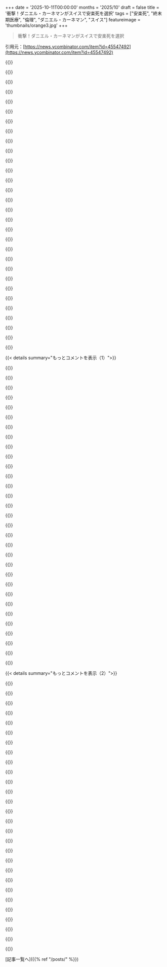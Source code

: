 +++
date = '2025-10-11T00:00:00'
months = '2025/10'
draft = false
title = '衝撃！ダニエル・カーネマンがスイスで安楽死を選択'
tags = ["安楽死", "終末期医療", "倫理", "ダニエル・カーネマン", "スイス"]
featureimage = 'thumbnails/orange3.jpg'
+++

> 衝撃！ダニエル・カーネマンがスイスで安楽死を選択

引用元：[https://news.ycombinator.com/item?id=45547492](https://news.ycombinator.com/item?id=45547492)




{{<matomeQuote body="ジャイナ教のSallekhanaって、何千年もの歴史がある伝統なんだ。物質的なものへの執着を捨てる哲学が根底にあって、末期の人たちがこれを選んで、愛する人たちに囲まれて穏やかに最期を迎えるんだ。痛み止めは使うけどね。悲しいけど、すごくポジティブな行為として祝われるんだよ。このプロセス中の人との会話は特別で、雑談にはならないんだ。<br>https://en.wikipedia.org/wiki/Sallekhana" userName="anilgulecha" createdAt="2025/10/11 11:06:07" color="#ff5c5c">}}




{{<matomeQuote body="シェアしてくれてありがとう。僕の祖父は97歳で腎臓がんが見つかって、治療せずに家に連れて帰ることにしたんだ。チューブ栄養も断って、侵襲的な処置はしなかった。5日間ずっとそばにいて、祖父が好きな歌をかけたり、オーディオブックを流したりして看病したよ。最期は穏やかに息を引き取った。愛する人の死は辛いけど、祖父の旅立ちは感謝できるものだった。意図せずSallekhanaみたいなプロセスだったんだ。正しい選択だったと思う。" userName="vitorbaptistaa" createdAt="2025/10/11 11:43:30" color="#785bff">}}




{{<matomeQuote body="これって実質、アメリカのホスピスと一緒だよね。治癒のための治療をやめて、快適さを優先するんだ。それで、最期に飲食ができなくなると、モルヒネの投与量を増やして、そのまま亡くなるまで続けるんだよ。" userName="le-mark" createdAt="2025/10/11 12:47:43" color="#ff33a1">}}




{{<matomeQuote body="そうだね。ホスピスケアって実は変装した安楽死だってのは、あんまり知られてない秘密だよね。二重効果の原則の影に隠れて、暗黙の了解としてみんなが認識してる慈悲深い行為なんだ。それがこっそり行われなきゃいけないのは悲しいことだよ。" userName="seneca" createdAt="2025/10/11 14:49:34" color="">}}




{{<matomeQuote body="それは誤解だよ。研究によれば、ホスピスに入った人の方が、入らない人よりも長生きする傾向があるんだって。<br>https://www.sciencedirect.com/science/article/pii/S088539240...<br>個人的な体験談で反論する人もいるだろうけど、それは終末期に関する誤解から来てると思う。もっとこのテーマを深掘りしたいなら、アトゥール・ガワンデの『Being Mortal』って本をぜひ読んでみて！" userName="macNchz" createdAt="2025/10/11 17:02:40" color="#ff5c5c">}}




{{<matomeQuote body="すごく面白いね。これは僕の直接の経験とは明らかに違うな。その研究をじっくり読んでみるよ。シェアしてくれてありがとう。" userName="seneca" createdAt="2025/10/13 00:02:29" color="">}}




{{<matomeQuote body="もちろん、患者を自宅に連れて帰って看取るのも同じことだよ。誰もそれを安楽死とは呼ばないだろうね。" userName="randcraw" createdAt="2025/10/12 16:18:24" color="">}}




{{<matomeQuote body="それはものすごく違法だよ。特に、意思決定できないけどお金と相続人がいる高齢者の苦痛や自律性の欠如につけ込んで、金儲けするなんて形ならね。" userName="hackernewds" createdAt="2025/10/11 15:23:13" color="">}}




{{<matomeQuote body="こういう返信があるからこそ、秘密裏に行われるんだよ。" userName="jamiek88" createdAt="2025/10/11 17:01:49" color="">}}




{{<matomeQuote body="ジャイナ教を知ってから、もっと早く知りたかったってずっと思ってたんだ。" userName="yawpitch" createdAt="2025/10/11 11:58:15" color="">}}




{{<matomeQuote body="教えてくれてありがとう！今ちょうどジャイナ教のこと知ったよ。無神論と相性良さそうに見えるね。" userName="NaomiLehman" createdAt="2025/10/11 13:41:55" color="">}}




{{<matomeQuote body="いや、全然違うよ。ジャイナ教はヒンドゥー教よりも厳しいんだから、無信仰の信念体系と一緒にするなんてありえないね。" userName="hackernewds" createdAt="2025/10/11 15:24:04" color="">}}




{{<matomeQuote body="ジャイナ教は神がいないから無神論的だね（聖人に焦点を当ててる）。でも、その正統派は信奉者に哲学的にかなり多くのことを求めるよ。" userName="anilgulecha" createdAt="2025/10/11 17:31:43" color="#38d3d3">}}




{{<matomeQuote body="無神論って信仰なき信念体系じゃなくて、信仰や信念体系がないことだよ。その『なさ』はジャイナ教の核となる道徳的教え、つまり『非暴力』とかなり相性が良いんだ。" userName="yawpitch" createdAt="2025/10/11 20:37:52" color="#38d3d3">}}




{{<matomeQuote body="似たような話だけど、インドにはThalaikoothal（タライクータル）っていう、自殺というより伝統的な他殺の方法もあったんだってさ。[0] https://en.wikipedia.org/wiki/Thalaikoothal" userName="joomla199" createdAt="2025/10/11 15:18:11" color="#45d325">}}




{{<matomeQuote body="”彼らは油風呂に入れられ、ココナッツウォーターを何杯も飲まされる”って、これで人が殺せるなんてびっくりだよ。電解質バランスの崩れかな？ココナッツウォーターにはカリウムがいっぱい入ってるしね。" userName="titanomachy" createdAt="2025/10/11 18:47:02" color="#785bff">}}




{{<matomeQuote body="そう、カリウムが多すぎるんだ。暑い中テニスをしてると、88oz（2.6L）は大量だけど、意図せずほぼそうなることもあるらしいね！ここに症例報告があるよ：Hakimian, J., Goldbarg, S. H., Park, C. H., & Kerwin, T. C. (2014). Death by Coconut. Circulation: Arrhythmia and Electrophysiology, 7(1), 180–181. https://doi.org/10.1161/circep.113.000941" userName="mattkrause" createdAt="2025/10/11 19:42:58" color="#785bff">}}




{{<matomeQuote body="鎮痛剤が登場する何千年も前って、みんなどうやって痛みを和らげてたんだろうね？" userName="hackernewds" createdAt="2025/10/11 15:21:13" color="">}}




{{<matomeQuote body="天然のオピオイドが存在しないとでも思ってるわけ？次は『LSDの前にどうやって幻覚を見てたの？』とか聞くつもり？" userName="ChromaticPanic" createdAt="2025/10/11 16:03:37" color="#ff33a1">}}




{{<matomeQuote body="初期近代以前は、強い痛み止めとかアヘンケシが世界中になかったんだよね。" userName="philipkglass" createdAt="2025/10/11 16:12:25" color="">}}




{{<matomeQuote body="ジャイナ教が発展したインドには痛み止めがあったけど、初期近代までは医療自体が体に悪いって思われてて、全面的にダメだったらしいよ（素人考えだけど）。" userName="lazyasciiart" createdAt="2025/10/12 05:01:35" color="">}}




{{<matomeQuote body="昔の人って相当苦しんでたんだろうね。1500年代に偏頭痛持ちとか想像できないよ。今でもしんどいのにさ。" userName="vjvjvjvjghv" createdAt="2025/10/11 22:15:39" color="">}}




{{<matomeQuote body="実際これってどれくらい時間かかるの？" userName="mosura" createdAt="2025/10/11 11:36:09" color="">}}




{{<matomeQuote body="ハンガーストライキだと健康な大人は2ヶ月くらいで死に至るって。段階的に食べ物を減らすならもっとかかるみたいだけど、体の蓄えがない人ならもっと早いかもね。アンガス・バービエリは382日間も断食してたらしいけど、ビタミンとか補給してたんだってさ。" userName="masklinn" createdAt="2025/10/11 12:27:30" color="">}}




{{<matomeQuote body="液体も徐々に抜かれるんだって。もう弱ってる人なら2週間もかからないんじゃないかな。" userName="nemo1618" createdAt="2025/10/11 14:13:57" color="">}}




{{<matomeQuote body="あー、その部分は見逃してたわ。それならマジで速いね。脱水って手っ取り早いけど、楽な方法じゃないよな。" userName="masklinn" createdAt="2025/10/11 14:35:43" color="">}}




{{<matomeQuote body="最短で1日以内だって。最長は2週間くらいかな。45日っていうのも聞いたことあるけど、それは珍しいらしい。" userName="anilgulecha" createdAt="2025/10/11 17:29:02" color="">}}




{{<matomeQuote body="カーネマンがどうやって亡くなったのか気になって記事見つけたよ。<br> [1]によると、スイスのPegasosって団体を使ったんだって。緑の丘が見える部屋で、スーツ姿の彼が自分でペントバルビタールナトリウムの点滴を始めて、同行者が手を取ってくれたんだってさ。「彼らの愛を感じる」が最後の言葉だったらしい。<br>[1]: https://www.aargauerzeitung.ch/schweiz/suizidhilfe-weltstar-..." userName="_ttg" createdAt="2025/10/11 13:29:49" color="#ff5733">}}




{{<matomeQuote body="これって https://pegasos-association.com のことかな？「健康状態に関わらず」っていうのが面白いね。もし家族もいなくて、ある程度歳を取ってやることなくなっちゃった人が、貯蓄も尽きてこれ以上頑張りたくないって思ったら、どうなるんだろう？国籍とか関係あるの？実際、全部どうやって進むの？" userName="crossroadsguy" createdAt="2025/10/11 17:00:56" color="#45d325">}}




{{<matomeQuote body="「理性的な判断能力のある成人」って基準、人間のバイアスを考えたら誰にも当てはまらないし。なんか適当に運用されてる感じがするね。" userName="joomla199" createdAt="2025/10/11 20:03:08" color="#ff5733">}}




{{< details summary="もっとコメントを表示（1）">}}

{{<matomeQuote body="<br>「理性的な判断能力のある成人」って基準だけど、この分野にめちゃくちゃ詳しい人がそこにいればよかったのにね。（Kahnemanのことかな）" userName="Tenoke" createdAt="2025/10/11 22:04:19" color="#ff5c5c">}}




{{<matomeQuote body="これは思った以上にグッとくるものがあったよ。" userName="Kailhus" createdAt="2025/10/11 14:47:54" color="">}}




{{<matomeQuote body="昔の先生が認知症になって、どんどん性格が変わって周りに迷惑をかけるようになった話は辛いね。最後は誰かも分からなくなって、もし普通に亡くなってたら良い人として記憶されたのにって。認知症で終わるのは本当に嫌だね、みんなの記憶が台無しになる。" userName="lordnacho" createdAt="2025/10/11 10:35:11" color="#ff33a1">}}




{{<matomeQuote body="<br>「認知症で他人の評価が悪くなる」って結論は変じゃない？人格が失われることが問題でしょ。それよりも、病気で急に非合理的になった人をコミュニティがどう支えるか考えるべきだよね。" userName="AQuantized" createdAt="2025/10/11 12:21:03" color="#ff33a1">}}




{{<matomeQuote body="本人にとっても、認知症は絶え間ないフラストレーションや記憶の喪失で苦しいと思うよ。時々昔の自分を思い出しても、もう安楽死の同意もできないから、事前に望んでても法的に救われないってのは地獄だよね。" userName="Freak_NL" createdAt="2025/10/11 10:48:18" color="#785bff">}}




{{<matomeQuote body="病気で世話が大変だからって、人を安楽死させるなんてやっぱりおかしいよ。どこで線引きするつもりなんだろう？" userName="firesteelrain" createdAt="2025/10/11 12:55:35" color="#ff5c5c">}}




{{<matomeQuote body="本人が「苦しむのは嫌だ」って事前に言ってたのに、社会がそれを強制するのは間違ってる。線引きは簡単だよ。「そうなってないだけ」なんて言い訳で、人を苦しめるのは許されない。" userName="cwillu" createdAt="2025/10/11 13:06:44" color="#38d3d3">}}




{{<matomeQuote body="認知症や心の病気の人が、そういう決断を本当にできるのかな？Daniel Kahnemanは奥さんの死後、うつ病で希望が見えなかっただけかもしれないじゃん。もし次の日に希望が戻ったらどうするの？" userName="Noaidi" createdAt="2025/10/11 13:35:18" color="#ff33a1">}}




{{<matomeQuote body="でも、そういう状態になったら本人って多分どうでもよくなってるし、周りが問題だって思ってるんでしょ。これってどう解決するんだろうね？認知症がまだ初期のうちは生きる意味を感じるけど、悪化したらもう手遅れになっちゃうんだもん。" userName="WA" createdAt="2025/10/11 10:48:57" color="#45d325">}}




{{<matomeQuote body="「もし次の日、希望が戻ったら？」って言うけど、毎日悪くなるだけだったらどうする？誰も若くならないんだし。<br>俺の祖母は98歳だけど、外出できなくなってから人生を嫌ってるよ。でもカトリックだから自殺はできないんだ。だから神が迎えに来るまで待って、それまで苦しんでる。俺だったら絶対違う選択をするね。もし人生が地獄で、誰にも迷惑かけないなら、なんで苦しみを続ける必要があるの？<br>もちろん、俺の計画は120歳まで健康でいること。でももし「もう十分」って決めたら、それは俺の決断さ。" userName="lukan" createdAt="2025/10/11 13:47:09" color="#ff5733">}}




{{<matomeQuote body="＞毎日悪くなるだけだったら？<br>それって、誰だって今そう言えるだろ？今日苦しんでる人たちが、人生が良くならないって思ってるのがどれだけいることか。奴隷制を生き抜いた人たちを見てみろよ、どんな希望があったと思う？彼らの希望は信仰から来たんだ。<br>苦しみには目的があるって、君の祖母も信仰を通じて理解してるんだ。仏教徒も同じさ。問題は俺たちの苦しみじゃなくて、他者や自分より大きなものへの信仰が足りないことなんじゃないかな。" userName="Noaidi" createdAt="2025/10/11 14:04:34" color="#ff5733">}}




{{<matomeQuote body="ある社会では、自分で飯が食えなくなったら、お気に入りの木の下に連れて行かれて、そこに置かれるって読んだことがあるよ。<br>もしキャンプに戻ってこられたら歓迎されるし、戻れなかったらそれが終わりなんだって。俺はそれ、めちゃくちゃ心が安らぐ、平和なことだと思ったね。" userName="kranke155" createdAt="2025/10/11 12:12:13" color="#ff33a1">}}




{{<matomeQuote body="もし95歳で末期がんだったら、俺の人生はもう良くならないだろ。<br>それと、議論に神様みたいな架空の存在を持ち出すのはやめてくれよ。" userName="raw_anon_1111" createdAt="2025/10/11 15:47:39" color="#45d325">}}




{{<matomeQuote body="まさにこれだよ。人生って、すごく貴重な偶然の出来事なんだから、認知症や身体的な障害なんかに直面してそれを守りきれないことこそが、本当の悲劇だよな。" userName="dkga" createdAt="2025/10/11 12:57:47" color="#ff33a1">}}




{{<matomeQuote body="ブッダもJesusも実在の人物だよ。俺はキリスト教の神は信じないし、仏教徒は神を信じないから、神の話はしてない。でも、あの二人は苦しみについてすごく教えてくれたよな。どこから来るのか、どう勇気を持って向き合うべきか。ちょっと先の苦しみが見えたからって、モラルを簡単に捨てるなよってね。<br>俺だけかもしれんけど、どんな瞬間も最高だと思ってる。今日のこの美しい青空を見てる時も、95歳で末期がんの時もだよ。生まれてこの世に存在することは奇跡だし、超レアだ。だから最後の一秒まで生き抜きたい。彼が書いたものを読んで気分悪くなったのは、多分そこだ。「人生の良い時だけ」って目標にすると、絶対がっかりするぞ。" userName="Noaidi" createdAt="2025/10/11 18:49:27" color="#ff33a1">}}




{{<matomeQuote body="俺の兄は統合失調症だった。誰も彼を良く思わなかったよ。ここにいる連中の論理なら、兄も自殺すべきだったってことになるのか？兄は試したけど、結局心臓病で死んだ。<br>＞コミュニティが突然病気で不合理になった人をどう管理するか、良い方法がないことがより焦点となるべきかもしれない。<br>まさにこれだ。科学は神経疾患に関しては停滞してる。でも、必要なのは愛と理解だよ。病気になったからって人を嫌うとか、マジで意味わかんない。実に absurd（不合理）な結論だ。" userName="Noaidi" createdAt="2025/10/11 13:32:32" color="#785bff">}}




{{<matomeQuote body="他人が自分をどう記憶するかを大事にするのは、多くの人にとって生きるモチベーションになるんだよ。それがお前のモチベーションじゃないのは尊重するけど、俺のモチベーションかもしれないってことも尊重してくれ。全然「absurd（不合理）」じゃないだろ。" userName="wazdra" createdAt="2025/10/11 12:48:28" color="#ff33a1">}}




{{<matomeQuote body="これはあまりにも残酷な視点だ。彼が死んだ方がマシだと言ってるんだろ？何のために？コミュニティにとってたった3年間の不便のため？前の80年間、ずっと貢献してきたのに？お前自身が、彼が人生の最後の3年だけで記憶されてるわけじゃないって文字通り示してるじゃん。俺たちはああいう人たちをケアして理解すべきであって、「慈悲としての殺人」なんてありえない。<br>一人暮らしで、すべてを自分でこなし、負担になることを恐れて見知らぬ人に助けを求めることを余儀なくされ、実の子どもたちも時間がない老人が周りにいるのを見るのはいつも辛いよ。それなのに今、老人が人生の終わりに数年間「お荷物」になるからって、殺人を支持する奴らを見るなんて信じられない。" userName="dotnet00" createdAt="2025/10/11 13:31:49" color="#785bff">}}




{{<matomeQuote body="それは客観的な善より主観的な意見を優先するから不合理なんだよ。これは「人間尊重」って悪徳だね。人間は他人について最終的な決定権は持たないんだ。意見は言えるけど、意見なんてケツの穴みたいなもんで、誰もが持ってるだろ？<br>確かに、立派に記憶されるのはいいけど、俺は他人の意見のために生きるわけじゃない。これは奴隷みたいな考えで情けない。俺は良い人であることを気にする。もしそのために嫌われるなら、それでも構わない。悲しいけど、凡庸な奴とか悪党として愛されるより、良い人として嫌われる方がマシだ。そして、どう記憶されるかを気にして自殺するなんて、俺たちの社会の慈善のなさ、寛大さのなさ、利己的な便利さの優先を非難することだ。まさに全速力の消費主義だよ。" userName="lo_zamoyski" createdAt="2025/10/11 14:02:59" color="#785bff">}}




{{<matomeQuote body="認知症やアルツハイマー病って、治療でどうこうなるものじゃないよな。本人も周りも、ただ苦しみに向かっていくしかない。もし俺がそう診断されたら、愛する人に負担になる前に、ちゃんと同意できるうちに人生を終わらせたい。遅すぎるより、ちょっと早く逝く方がマシだ。" userName="prmoustache" createdAt="2025/10/11 16:08:19" color="#38d3d3">}}




{{<matomeQuote body="俺の周りには病気で苦しんだ人がたくさんいて、世話もしてきたけど、それを「負担」だと思ったことはないよ。もし自分が負担になるって思うなら、その人たちは本当に愛する人と言えるのかな？ これは真剣な問いかけだ。<br>せめて、アルツハイマー病の治療に役立つ実験的な薬とか使ってほしいな。でも、これは元の記事のおじいさんの話とはちょっとズレてるね。" userName="Noaidi" createdAt="2025/10/11 18:39:51" color="#38d3d3">}}




{{<matomeQuote body="彼はいずれにしても死ぬんだから、問題はその3年間が生涯の純粋な改善だったかどうかだ。" userName="joelwilliamson" createdAt="2025/10/11 13:51:08" color="">}}




{{<matomeQuote body="重くて治らない病気で苦しむ人が死んだって、人生は止まらない。若い世代が続いていくんだよ。一つの命に執着しすぎるのは、より重要な全体を苦しめることになると思う。高齢者を大切にしないってわけじゃないけど、過度に生に執着するのは無知で残酷かもね。俺は苦痛の大きい不治の病の場合、死ぬ権利を支持する。私たちは宇宙の小さな一部なんだから、気楽にいこうよ。" userName="darkmighty" createdAt="2025/10/11 14:05:07" color="#ff5c5c">}}




{{<matomeQuote body="もしくは、毎日オイル風呂に入れて、やわらかいココナッツウォーターを飲ませるんだ…数日後には腎臓がダメになっちゃうまでね。これ、タライクーダルっていうインドの風習。→ https://en.wikipedia.org/wiki/Thalaikoothal" userName="raffael_de" createdAt="2025/10/11 12:48:48" color="#ff33a1">}}




{{<matomeQuote body="3年間生きるのと死ぬのとでは、3年間人生が良くなるってことだろ。そんな馬鹿なこと言うなよ。お前の論理だと、みんな絶頂期に殺されるべきになるぞ。" userName="ipaddr" createdAt="2025/10/11 14:13:28" color="">}}




{{<matomeQuote body="みんな、安楽死を認めることのリスクを軽視しすぎだと思うよ。引用するけど、社会的に認められるとひどい悪用につながる可能性がある。2010年には、80歳の男性が家族が遺産分割の話をしているのを聞いて、自分が安楽死させられると知って逃げ出した例もあるんだ。" userName="razeh" createdAt="2025/10/11 13:48:32" color="#45d325">}}




{{<matomeQuote body="飢えによる死は、特に怖がっていて何が起こっているか分からない場合は、快適でもなければ慰めにもならない。" userName="troupo" createdAt="2025/10/11 12:17:23" color="">}}




{{<matomeQuote body="人を安楽死させる話じゃないだろ。これは自分で選ぶ安楽死、つまりアシスト付き自殺の話だよ。どこで線を引くべきかっていうのは難しい問題だけど、「認めない」っていう簡単な答えでこの複雑さに対応できるわけじゃない。<br>俺の友達も不治の病で苦しんで死んだんだ。彼には早く終わらせる選択肢がなかった。だから俺は、自分の時が来たら自分で選びたい。" userName="teiferer" createdAt="2025/10/11 15:53:45" color="#ff33a1">}}




{{<matomeQuote body="認知症の人が、飢えより病気自体に苦しむって考えてるんだね。それは、面白い発想だわ。（皮肉）" userName="kranke155" createdAt="2025/10/11 12:27:46" color="">}}




{{<matomeQuote body="他人に不便になったら死を奨励するべきだって？社会的弱者が死ぬべきなら、なぜ不治の病だけで止めるんだ？政敵、同僚、嫌なサービス業員、路上駐車する人、弁護士とか、いろんな奴らが苦痛を与えてるだろ。" userName="jonhohle" createdAt="2025/10/11 15:00:01" color="#ff33a1">}}

{{</details>}}




{{< details summary="もっとコメントを表示（2）">}}

{{<matomeQuote body="これはシフトじゃなくて、議論の核心は”滑りやすい坂道”論だよ。一度assisted suicideを認めると、個人のautonomyと他人がその決定を下すことの境界があいまいになる。Safeguardsは役立つかもしれないけど、どこで線引きをするかが一番の問題だね。" userName="firesteelrain" createdAt="2025/10/11 17:21:02" color="#ff5c5c">}}




{{<matomeQuote body="認知症になって、愛する人を悪魔か知らない人だと思って一日中怯えたり怒鳴ったりする姿は、本当に辛い。家族も死を願うほど苦しんでるよ。こんなの”美しい瞬間”なんかじゃない。Cancerなら痛みに耐えて戦えるけど、dementiaはもう終わりにしたい。Cancerは比較にならないほど楽でmercifulだって感じるよ。" userName="skibbityboop" createdAt="2025/10/11 22:47:21" color="#45d325">}}




{{<matomeQuote body="意識がはっきりしてるうちに、将来どういう治療を受けたいか、事前に意思表示できるんだよ。Braindeadで機械につながれて、回復の見込みがないような状況みたいに、他のケースでもそれは既に可能だよ。" userName="pflenker" createdAt="2025/10/11 11:09:56" color="#ff5733">}}




{{<matomeQuote body="Daniel Kahnemanの『Thinking, Fast and Slow』（https://www.amazon.com/Thinking-Fast-Slow-Daniel-Kahneman/dp...）は俺のお気に入りの本の一つだよ。もしEconomics、Behavioral psychology、そして思考そのものについて興味があるなら、マジで超おすすめする。特に前半がめちゃくちゃ面白いんだ。<br>彼がいなくなるのは寂しいけど、自分の望む形で逝けたのは良かったね。" userName="SeanAnderson" createdAt="2025/10/11 10:38:27" color="#ff33a1">}}




{{<matomeQuote body="彼の次の大作、『Noise』は、もしかしたらもっと良いかもね。" userName="kqr" createdAt="2025/10/11 10:42:41" color="">}}




{{<matomeQuote body="上のコメントの”next”は、Daniel Kahneman、Olivier Sibony、Cass Sunstein共著の『Noise: A Flaw in Human Judgment』のことだよ。2021年5月18日に初版が発行されてる。<br>書き方とスタイルについてだけど、”next”って使うと、多くの人が時間的に”未来”のことだと思って、本がまだリリースされてないって誤解する可能性があるね。”later”とか”subsequent”とか”follow-up”みたいに、もっとあいまいさの少ない言葉を使った方がいいよ。" userName="xpe" createdAt="2025/10/11 10:49:12" color="">}}




{{<matomeQuote body="こういう防衛的で無視するような反応はよくあるから、名前をつけようじゃないか！例えば、”It Was Obvious To Me” Fallacy（それは私には明らかだったの誤謬）なんてどうかな。<br>このFallacyを犯す一つの方法は、誰かがコミュニケーションの問題を指摘したときに、あいまいさを認めずに、”あまりにも文字通りすぎる”とか”小難しい”って馬鹿にすることさ。" userName="xpe" createdAt="2025/10/11 11:16:25" color="#45d325">}}




{{<matomeQuote body="あの本、すごく絶賛されてるって聞いて、著者もNobel prizeを取ったって知って読み始めたんだけど、正直内容が頭に入ってこなかったな。書いてある言葉は理解できるんだけど、彼が何を伝えたいのか全然わからなくて…俺には”難しすぎた”みたいだ。もしかしたら俺がバカなのかもしれないけど、最初の2章くらいしか読めなかったよ。" userName="xtracto" createdAt="2025/10/11 12:32:23" color="">}}




{{<matomeQuote body="「next」の使い方について、勝手な屁理屈で批判するのって、めちゃくちゃ皮肉だよな。だってHNのコメントには、どれもヘッダーに「next」リンクがあるけど、それが未書き込みの未来のコメントを指してるわけじゃないって、はっきり分かるじゃん。なんで俺、トロール相手に返信しちゃったんだろう。" userName="jeffwass" createdAt="2025/10/11 11:12:12" color="">}}




{{<matomeQuote body="この手の本は、ほとんど見栄っ張り向けのポップサイエンス本だよな。実際のところ、経済学に「ハマってる」って人たちの大半は、SmithやKeynesなんて一言も読んでない。知識のない連中の間で「私のお気に入り」って発表するのに最適な本だろ。SmithやKeynesの本みたいにさ。" userName="joomla199" createdAt="2025/10/11 20:06:30" color="#38d3d3">}}




{{<matomeQuote body="「next」については同意できないな。元の使い方で混乱しなかったし。「next」って「次」ってより「後続」って意味合いが強いじゃん。「未来」の要素は文脈から推測されるものだよ。多分、誰もあの言葉の選択で混乱なんてしてないって。" userName="mcdonje" createdAt="2025/10/11 11:31:40" color="">}}




{{<matomeQuote body="それが既存か今後出てくるものか、そんなことどうでもいいだろ？興味がある人は自分で検索して、もう利用可能か確認するはずだよ。だから、屁理屈をこねるのは無駄だし、必要ないって。" userName="croes" createdAt="2025/10/11 11:40:40" color="">}}




{{<matomeQuote body="いろんな視点から答えるね。<br>- プロダクト開発: なんでわざわざ「ワンクリック」増やして、不必要なクリックをさせるんだ？<br>- ライティング: 読者の時間を尊重しろって。<br>- 謙虚さ: 自分の1分を使って、他の人の時間を節約しろ。<br>- データベース: 書き込みより読み込みを最適化しろってこと。" userName="xpe" createdAt="2025/10/11 11:46:35" color="">}}




{{<matomeQuote body="HNのスレッドで炎上を引き起こしたり、関係ない話題に逸らしたりするのをやめてくれないか？最近、君がすごくそうしてるけど、このサイトはそういう場所じゃないし、君の投稿がスレッドに与えてる影響は残念だよ。<br>あと、ここでやったみたいに、人への悪口や個人攻撃もやめてくれ。jeffwassが君を「トロール」と呼ぶべきじゃなかったとしても、君の投稿がスレッドでトロール的な影響を与えてることは間違いないし、それが重要なんだ（https://hn.algolia.com/?dateRange=all%26page=0%26prefix=true%26sor... を見てくれ）。<br>最近の他の例をいくつか挙げるね: https://news.ycombinator.com/item?id=45522090、https://news.ycombinator.com/item?id=45522043。こういう投稿はもうやめてほしい。https://news.ycombinator.com/newsguidelines.html" userName="dang" createdAt="2025/10/12 19:20:35" color="#ff5c5c">}}




{{<matomeQuote body="「トロール相手に返信しちゃった」って言うけど、それは正確じゃないな。多くの人にとって「トロール」って、「意図的に攻撃的で挑発的なオンライン投稿をする人」を意味するんだ。俺の返信は攻撃的じゃなく、明確にしただけだよ。中立的な言葉を選んだつもりさ。寛大な読者なら分かってくれるはずだ。<br>Kahnemanの『Thinking Fast and Slow』の言葉で言えば、上のコメンテーターがまず「System 1」（感情的な反応）でトリガーされて、それから「System 2」（理性的なシステム）で「こいつは生意気なトロールだ」って「理由」を合理化しようとしたんじゃないかって、考えてみる価値はあるね。<br>「人々は、どれだけ現実に基づいているかに関わらず、単純で首尾一貫した物語を構築できると、自信を感じるだろう」- Daniel Kahneman" userName="xpe" createdAt="2025/10/11 11:32:07" color="#785bff">}}




{{<matomeQuote body="正直、未発表の本だと思ったよ。でも「next」に固執するべきじゃなかったね。最初の段落だけで十分だったと思うよ。" userName="mkagenius" createdAt="2025/10/11 11:30:41" color="">}}




{{<matomeQuote body="尊敬されてる作家の死について議論してるスレッドで、生意気な意見を言ってるから、俺も屁理屈を言うけど、「SmithやKeynesなんて一言も読んでない」ってのは間違ってるぞ。経済学に少しでも興味があるなら、彼らの有名な引用の一つや二つは必ず目にしてるはずだからな。" userName="taejavu" createdAt="2025/10/11 20:18:56" color="">}}




{{<matomeQuote body="「誰もあの言葉遣いを間違えなかっただろ」ってのは過信だね。自分にとって分かりやすくてもみんなにそうとは限らないよ。<br>実際、このスレッドで「next」って言葉が曖昧だって言ってる人がいるし。「未発表の本だと思った」ってさ。<br>[1]: https://news.ycombinator.com/item?id=45548294" userName="xpe" createdAt="2025/10/11 11:36:13" color="#785bff">}}




{{<matomeQuote body="ちょっと考えたよ。あなたの説明には感謝するし、HNは大事にしたいしフィードバックも歓迎だよ。<br>「相手を罵倒したり個人攻撃するのはやめて」って言われたけど、確かに私のコメントはひどかったし、不必要だったね。ごめん、今後はやめるよ。<br>「間違いを指摘したらちゃんと受け入れるかな？」とか「君は動揺してるね」とか、「勝ちたいだけだろ」とか、色々とひどいことを書いたよ。<br>これらを心に留めて改善していくよ。" userName="xpe" createdAt="2025/10/14 16:19:23" color="#38d3d3">}}




{{<matomeQuote body="「未発表の本かと思った」ってフィードバックありがとう。<br>私が次の段落も書いたのは、曖昧さにもっと注意を払って欲しかったからだよ。「自分の見方が正しい」って思い込みはHacker Newsに蔓延してるしね。<br>人間はコンピューターじゃないから、意味の解釈は一通りじゃないんだ。Kahnemannの著作を議論してるんだし、認知の欠陥やバイアスについて話すのにうってつけの場所だよ。みんなが自己理解とコミュニケーションを改善したら、Kahnemannも喜ぶはずさ。" userName="xpe" createdAt="2025/10/11 11:40:48" color="#ff5733">}}




{{<matomeQuote body="余分なクリックって本当にいらない？<br>本に興味ない人はどうせクリックしないし、興味ある人はそれが新しい本でももう出てる本でもクリックするんじゃない？" userName="croes" createdAt="2025/10/11 22:54:39" color="">}}




{{<matomeQuote body="まあ、確かに誰でも何かに混乱するかもね。でも文脈からして、あの言葉遣いはみんなに分かりやすかったはずだよ。分からなかったなら、それはちゃんと結びつけられなかっただけだ。<br>いくつか辞書で調べたけど、どれも「次に続く」って意味がトップに来るし。君はこれについては間違ってるよ。" userName="mcdonje" createdAt="2025/10/11 11:55:08" color="">}}




{{<matomeQuote body="それなら、君はスレッドを間違えてるよ。これは本の議論なんだから。もしかしたら、「スレッド」って言葉が君の意図に合ってないのかもね。" userName="joomla199" createdAt="2025/10/11 20:29:48" color="">}}




{{<matomeQuote body="私自身の経験や、似たようなこと書いた人たちとの話からすると、これは違ったんじゃないかなってかなり確信してる。でも、君の話はシンプルで筋が通ってるね。<br>他人の非合理的な考えを指摘するのは簡単だけど、こういう本の主な目的は、自分の思考をよりよく理解することだからね。" userName="wizzwizz4" createdAt="2025/10/11 12:39:13" color="#ff5c5c">}}




{{<matomeQuote body="あの本、全然合わなかったな。<br>簡単にエッセイくらいに短くできたのに、長すぎたせいで読むのが辛かった気がする。" userName="iamacyborg" createdAt="2025/10/11 11:13:44" color="">}}




{{<matomeQuote body="あの本は苦痛だったし、書き方もかなり退屈だと思う。<br>その本の内容を知ってるかどうかなんて関係ないっていう部分は気取ってるよね。そこが私には面白い点でもあったけど、ほとんど無駄な努力でしかないって理由でもあるんだ。<br>あれがお気に入りの本だっていう人は、あんまりノンフィクションを読んでないんじゃないかな。" userName="subjectivationx" createdAt="2025/10/12 18:15:09" color="">}}




{{<matomeQuote body="心配いらないよ、どうでもいいから。<br>だって、良くてもこの本の主張の多くは再現できないし、最悪の場合はひどい科学に基づいてるから、全く役に立たないんだ。<br>まあ、君の視点次第だけどね。" userName="jakubmazanec" createdAt="2025/10/11 20:55:35" color="">}}

{{</details>}}



[記事一覧へ]({{% ref "/posts/" %}})
